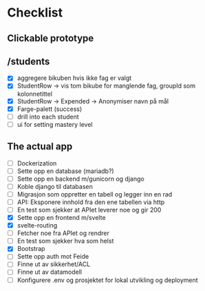 # Checklist

## Clickable prototype

## /students

- [x] aggregere bikuben hvis ikke fag er valgt
- [x] StudentRow → vis tom bikube for manglende fag, groupId som kolonnetittel
- [x] StudentRow → Expended → Anonymiser navn på mål
- [x] Farge-palett (success)
- [ ] drill into each student
- [ ] ui for setting mastery level

## The actual app

- [ ] Dockerization
- [ ] Sette opp en database (mariadb?)
- [ ] Sette opp en backend m/gunicorn og django
- [ ] Koble django til databasen
- [ ] Migrasjon som oppretter en tabell og legger inn en rad
- [ ] API: Eksponere innhold fra den ene tabellen via http
- [ ] En test som sjekker at APIet leverer noe og gir 200
- [x] Sette opp en frontend m/svelte
- [x] svelte-routing
- [ ] Fetcher noe fra APIet og rendrer
- [ ] En test som sjekker hva som helst
- [x] Bootstrap
- [ ] Sette opp auth mot Feide
- [ ] Finne ut av sikkerhet/ACL
- [ ] Finne ut av datamodell
- [ ] Konfigurere .env og prosjektet for lokal utvikling og deployment
